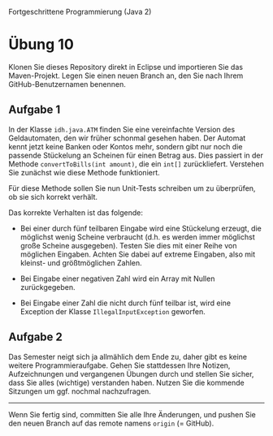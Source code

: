 Fortgeschrittene Programmierung (Java 2)


# Übung 10


Klonen Sie dieses Repository direkt in Eclipse und importieren Sie das Maven-Projekt. Legen Sie einen neuen Branch an, den Sie nach Ihrem GitHub-Benutzernamen benennen.


## Aufgabe 1

In der Klasse `idh.java.ATM` finden Sie eine vereinfachte Version des Geldautomaten, den wir früher schonmal gesehen haben. Der Automat kennt jetzt keine Banken oder Kontos mehr, sondern gibt nur noch die passende Stückelung an Scheinen für einen Betrag aus. Dies passiert in der Methode `convertToBills(int amount)`, die ein `int[]` zurückliefert. Verstehen Sie zunächst wie diese Methode funktioniert. 

Für diese Methode sollen Sie nun Unit-Tests schreiben um zu überprüfen, ob sie sich korrekt verhält.

Das korrekte Verhalten ist das folgende:

- Bei einer durch fünf teilbaren Eingabe wird eine Stückelung erzeugt, die möglichst wenig Scheine verbraucht (d.h. es werden immer möglichst große Scheine ausgegeben). Testen Sie dies mit einer Reihe von möglichen Eingaben. Achten Sie dabei auf extreme Eingaben, also mit kleinst- und größtmöglichen Zahlen.

- Bei Eingabe einer negativen Zahl wird ein Array mit Nullen zurückgegeben.

- Bei Eingabe einer Zahl die nicht durch fünf teilbar ist, wird eine Exception der Klasse `IllegalInputException` geworfen.

## Aufgabe 2

Das Semester neigt sich ja allmählich dem Ende zu, daher gibt es keine weitere Programmieraufgabe. Gehen Sie stattdessen Ihre Notizen, Aufzeichnungen und vergangenen Übungen durch und stellen Sie sicher, dass Sie alles (wichtige) verstanden haben. Nutzen Sie die kommende Sitzungen um ggf. nochmal nachzufragen.


----

Wenn Sie fertig sind, committen Sie alle Ihre Änderungen, und pushen Sie den neuen Branch auf das remote namens `origin` (= GitHub). 